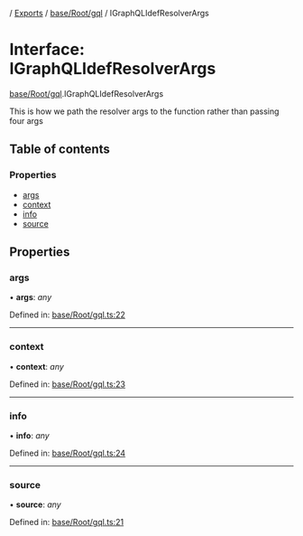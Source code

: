[](../README.md) / [Exports](../modules.md) / [base/Root/gql](../modules/base_root_gql.md) / IGraphQLIdefResolverArgs

# Interface: IGraphQLIdefResolverArgs

[base/Root/gql](../modules/base_root_gql.md).IGraphQLIdefResolverArgs

This is how we path the resolver args to the function
rather than passing four args

## Table of contents

### Properties

- [args](base_root_gql.igraphqlidefresolverargs.md#args)
- [context](base_root_gql.igraphqlidefresolverargs.md#context)
- [info](base_root_gql.igraphqlidefresolverargs.md#info)
- [source](base_root_gql.igraphqlidefresolverargs.md#source)

## Properties

### args

• **args**: *any*

Defined in: [base/Root/gql.ts:22](https://github.com/onzag/itemize/blob/55e63f2c/base/Root/gql.ts#L22)

___

### context

• **context**: *any*

Defined in: [base/Root/gql.ts:23](https://github.com/onzag/itemize/blob/55e63f2c/base/Root/gql.ts#L23)

___

### info

• **info**: *any*

Defined in: [base/Root/gql.ts:24](https://github.com/onzag/itemize/blob/55e63f2c/base/Root/gql.ts#L24)

___

### source

• **source**: *any*

Defined in: [base/Root/gql.ts:21](https://github.com/onzag/itemize/blob/55e63f2c/base/Root/gql.ts#L21)

